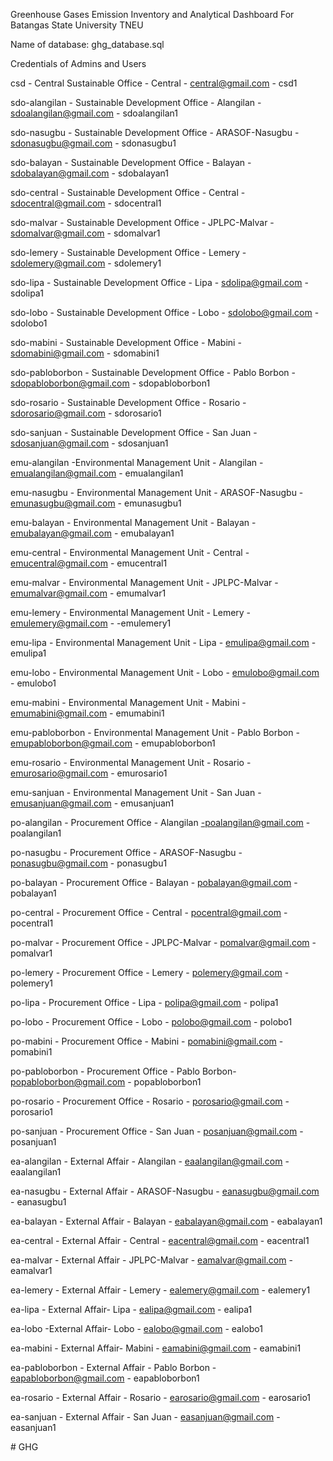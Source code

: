 Greenhouse Gases Emission Inventory and Analytical Dashboard For Batangas State University TNEU 

Name of database: ghg_database.sql

Credentials of Admins and Users


csd - Central Sustainable Office - Central - central@gmail.com - csd1

sdo-alangilan - Sustainable Development Office - Alangilan - sdoalangilan@gmail.com - sdoalangilan1

sdo-nasugbu - Sustainable Development Office - ARASOF-Nasugbu	- sdonasugbu@gmail.com - sdonasugbu1

sdo-balayan	  -     Sustainable Development Office	  -     Balayan	         -          sdobalayan@gmail.com	  -          sdobalayan1

sdo-central	   -    Sustainable Development Office	-       Central	         -          sdocentral@gmail.com	       -     sdocentral1

sdo-malvar	   -    Sustainable Development Office	  -     JPLPC-Malvar	        -       sdomalvar@gmail.com	       -     sdomalvar1

sdo-lemery	  -     Sustainable Development Office	  -     Lemery	        -             sdolemery@gmail.com	      -      sdolemery1

sdo-lipa	    -     Sustainable Development Office	 -      Lipa	             -          sdolipa@gmail.com	    -          sdolipa1

sdo-lobo	     -    Sustainable Development Office  -  	   Lobo	            -           sdolobo@gmail.com	     -         sdolobo1

sdo-mabini	  -     Sustainable Development Office	  -     Mabini	               -      sdomabini@gmail.com	      -      sdomabini1

sdo-pabloborbon	 -   Sustainable Development Office	  -     Pablo Borbon	    -           sdopabloborbon@gmail.com	  -      sdopabloborbon1

sdo-rosario	  -     Sustainable Development Office	   -    Rosario	          -         sdorosario@gmail.com	     -       sdorosario1

sdo-sanjuan	  -     Sustainable Development Office 	-     San Juan	            -       sdosanjuan@gmail.com	    -        sdosanjuan1

emu-alangilan	     -Environmental Management Unit	-       Alangilan	     -            emualangilan@gmail.com	     -     emualangilan1 

emu-nasugbu	      - Environmental Management Unit	 -      ARASOF-Nasugbu	  -           emunasugbu@gmail.com	        -    emunasugbu1

emu-balayan	     -  Environmental Management Unit	  -     Balayan	         -          emubalayan@gmail.com	         -   emubalayan1

emu-central	    -   Environmental Management Unit	   -    Central	          -         emucentral@gmail.com	          -  emucentral1

emu-malvar	    -   Environmental Management Unit	    -   JPLPC-Malvar        -        emumalvar@gmail.com	           - emumalvar1

emu-lemery	   -    Environmental Management Unit	     -  Lemery	              -       emulemery@gmail.com	     -       -emulemery1

emu-lipa	      -   Environmental Management Unit	      - Lipa	                 -      emulipa@gmail.com	        -      emulipa1

emu-lobo	     -    Environmental Management Unit	  -     Lobo                   - 	   emulobo@gmail.com	         -     emulobo1

emu-mabini	    -   Environmental Management Unit	-       Mabini	                 -    emumabini@gmail.com	        -    emumabini1

emu-pabloborbon  -  Environmental Management Unit	 -      Pablo Borbon	            -   emupabloborbon@gmail.com	    -    emupabloborbon1

emu-rosario	     -  Environmental Management Unit	  -     Rosario	                 -  emurosario@gmail.com	        -    emurosario1

emu-sanjuan	     -  Environmental Management Unit	   -    San Juan	                  - emusanjuan@gmail.com	        -    emusanjuan1

po-alangilan	  -   Procurement Office	                -   Alangilan	                 -poalangilan@gmail.com	       -   poalangilan1

po-nasugbu	      - Procurement Office	   -                ARASOF-Nasugbu	   -          ponasugbu@gmail.com	          -  ponasugbu1

po-balayan       	- Procurement Office	    -               Balayan	         -          pobalayan@gmail.com	     -       pobalayan1

po-central	    -   Procurement Office	     -              Central	          -         pocentral@gmail.com	     -       pocentral1

po-malvar	       -  Procurement Office	      -             JPLPC-Malvar	       -        pomalvar@gmail.com	        -      pomalvar1

po-lemery	       -  Procurement Office	       -            Lemery    	          -       polemery@gmail.com         -     	polemery1

po-lipa	          - Procurement Office	        -           Lipa	-                       polipa@gmail.com	           -     polipa1

po-lobo	          - Procurement Office	        -          Lobo	 -                      polobo@gmail.com	            -    polobo1

po-mabini        	- Procurement Office  	      -           Mabini	-                     pomabini@gmail.com	           -   pomabini1

po-pabloborbon	 -  Procurement Office	        -           Pablo Borbon-	               popabloborbon@gmail.com	      -  popabloborbon1

po-rosario	     -  Procurement Office	        -           Rosario	    -               porosario@gmail.com	 -           porosario1

po-sanjuan	     -  Procurement Office	         -          San Juan	     -              posanjuan@gmail.com	  -          posanjuan1

ea-alangilan	    - External Affair	            -         Alangilan	    -             eaalangilan@gmail.com	 -         eaalangilan1

ea-nasugbu	     -  External Affair	             -        ARASOF-Nasugbu	 -            eanasugbu@gmail.com	    -        eanasugbu1

ea-balayan	    -   External Affair	              -       Balayan	        -           eabalayan@gmail.com	     -       eabalayan1

ea-central	      - External Affair	               -      Central	         -          eacentral@gmail.com	      -      eacentral1

ea-malvar        -  External Affair	                -     JPLPC-Malvar	      -         eamalvar@gmail.com	       -       eamalvar1

ea-lemery       -   External Affair	                 -    Lemery	             -        ealemery@gmail.com	        -      ealemery1

ea-lipa	          - External Affair-	                     Lipa	                -       ealipa@gmail.com	           -     ealipa1

ea-lobo	           -External Affair-	                     Lobo	                 -      ealobo@gmail.com	            -    ealobo1

ea-mabini	       -  External Affair-	                     Mabini	                -     eamabini@gmail.com	     -         eamabini1

ea-pabloborbon	  - External Affair	-                     Pablo Borbon	           -    eapabloborbon@gmail.com	  -      eapabloborbon1

ea-rosario	    -   External Affair	 -                    Rosario	                -   earosario@gmail.com	       -     earosario1

ea-sanjuan	   -    External Affair	  -                   San Juan	                 -  easanjuan@gmail.com	        -    easanjuan1








#   G H G  
 